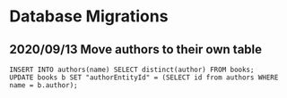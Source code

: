 # Database Migrations

## 2020/09/13 Move authors to their own table

```
INSERT INTO authors(name) SELECT distinct(author) FROM books;
UPDATE books b SET "authorEntityId" = (SELECT id from authors WHERE name = b.author);
```